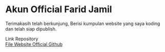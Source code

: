 # Akun Official Farid Jamil

Terimakasih telah berkunjung, Berisi kumpulan website yang saya koding dan telah siap dipublish.

Link Repository<br />
<a href="https://github.dev/Farido-san/index">File Website Official Github</a>
